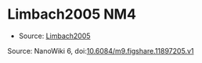 <a name="material" />

# Limbach2005 NM4
<script type="application/ld+json">
  {
    "@context": "https://schema.org/",
    "@type": "ChemicalSubstance",
    "@id": "https://egonw.github.io/nanowiki/nanowiki362.html#material",
    "http://purl.org/dc/terms/conformsTo":
      {
        "@type": "CreativeWork",
        "@id": "https://bioschemas.org/profiles/ChemicalSubstance/0.4-RELEASE/"
      },
    "identfier": "362",
    "name": "Limbach2005 NM4",
    "url": "https://egonw.github.io/nanowiki/nanowiki362.html#material",
    "sameAs": "http://127.0.0.1/mediawiki/index.php/Special:URIResolver/Limbach2005_NM4"
  }
</script>


* Source: [Limbach2005](Limbach2005.md)


Source: NanoWiki 6, doi:[10.6084/m9.figshare.11897205.v1](https://doi.org/10.6084/m9.figshare.11897205.v1)
